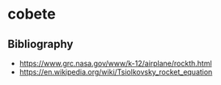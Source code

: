 # cobete

## Bibliography
- https://www.grc.nasa.gov/www/k-12/airplane/rockth.html
- https://en.wikipedia.org/wiki/Tsiolkovsky_rocket_equation
